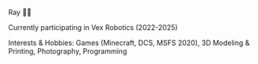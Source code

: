 Ray 🏳️‍⚧️

Currently participating in Vex Robotics
(2022-2025)

Interests & Hobbies:
Games (Minecraft, DCS, MSFS 2020),
3D Modeling & Printing,
Photography,
Programming
